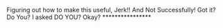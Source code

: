 Figuring out how to make this useful, Jerk!! And Not Successfully! Got it? Do You? I asked DO YOU? Okay? ****************
